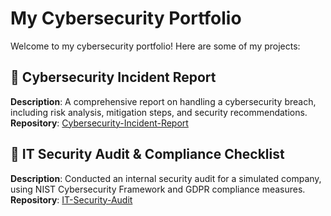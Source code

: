 # My Cybersecurity Portfolio

Welcome to my cybersecurity portfolio! Here are some of my projects:

## 🔹 Cybersecurity Incident Report
**Description**: A comprehensive report on handling a cybersecurity breach, including risk analysis, mitigation steps, and security recommendations.
**Repository**: [Cybersecurity-Incident-Report](https://github.com/SamNaeeb/Cybersecurity-Incident-Report.)

## 🔹 IT Security Audit & Compliance Checklist
**Description**: Conducted an internal security audit for a simulated company, using NIST Cybersecurity Framework and GDPR compliance measures.
**Repository**: [IT-Security-Audit](https://github.com/SamNaeeb/IT-Security-Audit-Compliance-Checklist)
